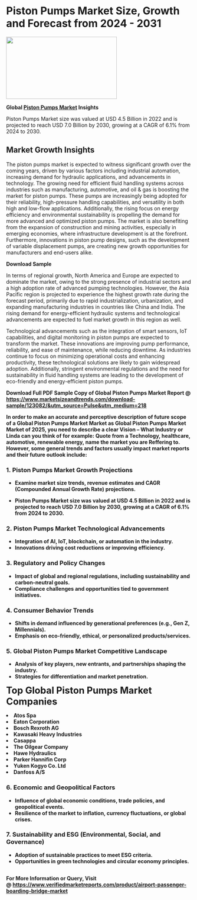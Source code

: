 <H1>Piston Pumps Market Size, Growth and Forecast from 2024 - 2031</H1><img class="aligncenter size-medium wp-image-584254" src="https://thirdeyenews.in/wp-content/uploads/2024/09/Global-Market-Research-300x168.jpeg" alt="" width="300" height="168" /><p><strong>Global&nbsp;<a href="https://www.marketsizeandtrends.com/download-sample/123082/&amp;utm_source=Pulse&amp;utm_medium=218">Piston Pumps Market</a> Insights</strong></p><p>Piston Pumps Market size was valued at USD 4.5 Billion in 2022 and is projected to reach USD 7.0 Billion by 2030, growing at a CAGR of 6.1% from 2024 to 2030.</p><p><h2>Market Growth Insights</h2> <p>The piston pumps market is expected to witness significant growth over the coming years, driven by various factors including industrial automation, increasing demand for hydraulic applications, and advancements in technology. The growing need for efficient fluid handling systems across industries such as manufacturing, automotive, and oil & gas is boosting the market for piston pumps. These pumps are increasingly being adopted for their reliability, high-pressure handling capabilities, and versatility in both high and low-flow applications. Additionally, the rising focus on energy efficiency and environmental sustainability is propelling the demand for more advanced and optimized piston pumps. The market is also benefiting from the expansion of construction and mining activities, especially in emerging economies, where infrastructure development is at the forefront. Furthermore, innovations in piston pump designs, such as the development of variable displacement pumps, are creating new growth opportunities for manufacturers and end-users alike. </p> <p><strong>Download Sample</strong></p> <p>In terms of regional growth, North America and Europe are expected to dominate the market, owing to the strong presence of industrial sectors and a high adoption rate of advanced pumping technologies. However, the Asia Pacific region is projected to experience the highest growth rate during the forecast period, primarily due to rapid industrialization, urbanization, and expanding manufacturing industries in countries like China and India. The rising demand for energy-efficient hydraulic systems and technological advancements are expected to fuel market growth in this region as well.</p> <p>Technological advancements such as the integration of smart sensors, IoT capabilities, and digital monitoring in piston pumps are expected to transform the market. These innovations are improving pump performance, reliability, and ease of maintenance, while reducing downtime. As industries continue to focus on minimizing operational costs and enhancing productivity, these technological solutions are likely to gain widespread adoption. Additionally, stringent environmental regulations and the need for sustainability in fluid handling systems are leading to the development of eco-friendly and energy-efficient piston pumps.</p> <p><strong></p><p><span class=""><strong>Download Full PDF Sample Copy of Global Piston Pumps Market Report</strong> @ <a href="https://www.marketsizeandtrends.com/download-sample/123082/&amp;utm_source=Pulse&amp;utm_medium=218" target="_blank">https://www.marketsizeandtrends.com/download-sample/123082/&amp;utm_source=Pulse&amp;utm_medium=218</a></span></p><p>In order to make an accurate and perceptive description of future scope of a Global&nbsp;Piston Pumps Market Market as Global&nbsp;Piston Pumps Market Market of 2025, you need to describe a clear Vision &ndash; What Industry or Linda can you think of for example: Quote from a Technology, healthcare, automotive, renewable energy, name the market you are Reffering to. However, some general trends and factors usually impact market reports and their future outlook include:</p><h3>1.&nbsp;<strong>Piston Pumps Market Growth Projections</strong></h3><ul><li>Examine market size trends, revenue estimates and CAGR (Compounded Annual Growth Rate) projections.</li><li><p>Piston Pumps Market size was valued at USD 4.5 Billion in 2022 and is projected to reach USD 7.0 Billion by 2030, growing at a CAGR of 6.1% from 2024 to 2030.</p></li></ul><h3>2.&nbsp;<strong>Piston Pumps Market Technological Advancements</strong></h3><ul><li>Integration of AI, IoT, blockchain, or automation in the industry.</li><li>Innovations driving cost reductions or improving efficiency.</li></ul><h3>3.&nbsp;<strong>Regulatory and Policy Changes</strong></h3><ul><li>Impact of global and regional regulations, including sustainability and carbon-neutral goals.</li><li>Compliance challenges and opportunities tied to government initiatives.</li></ul><h3>4.&nbsp;<strong>Consumer Behavior Trends</strong></h3><ul><li>Shifts in demand influenced by generational preferences (e.g., Gen Z, Millennials).</li><li>Emphasis on eco-friendly, ethical, or personalized products/services.</li></ul><h3>5.&nbsp;<strong>Global Piston Pumps Market Competitive Landscape</strong></h3><ul><li>Analysis of key players, new entrants, and partnerships shaping the industry.</li><li>Strategies for differentiation and market penetration.</li></ul><p data-pm-slice="1 1 []"><span style="color: inherit; font-family: inherit; font-size: 25px;">Top Global Piston Pumps Market Companies</span></p><div class="" data-test-id=""><p><li>Atos Spa</li><li> Eaton Corporation</li><li> Bosch Rexroth AG</li><li> Kawasaki Heavy Industries</li><li> Casappa</li><li> The Oilgear Company</li><li> Hawe Hydraulics</li><li> Parker Hannifin Corp</li><li> Yuken Kogyo Co. Ltd</li><li> Danfoss A/S</li></p></div><h3>6.&nbsp;<strong>Economic and Geopolitical Factors</strong></h3><ul><li>Influence of global economic conditions, trade policies, and geopolitical events.</li><li>Resilience of the market to inflation, currency fluctuations, or global crises.</li></ul><h3>7.&nbsp;<strong>Sustainability and ESG (Environmental, Social, and Governance)</strong></h3><ul><li>Adoption of sustainable practices to meet ESG criteria.</li><li>Opportunities in green technologies and circular economy principles.</li></ul><h2><strong style="font-size: 14px;">For More Information or Query, Visit @&nbsp;</strong><a style="background-color: #ffffff; font-size: 14px;" href="https://www.marketsizeandtrends.com/report/piston-pumps-market/" target="_blank">https://www.verifiedmarketreports.com/product/airport-passenger-boarding-bridge-market</a></h2>
